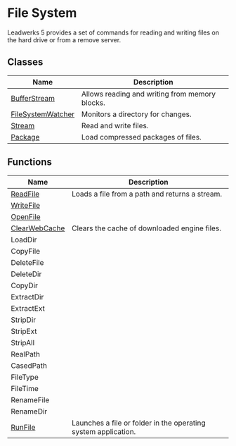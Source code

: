 # File System #
Leadwerks 5 provides a set of commands for reading and writing files on the hard drive or from a remove server.

## Classes ##
| Name | Description |
|---|---|
| [BufferStream](CPP_BufferStream.md) | Allows reading and writing from memory blocks. |
| [FileSystemWatcher](CPP_FileSystemWatcher.md) | Monitors a directory for changes. |
| [Stream](CPP_Stream.md) | Read and write files. |
| [Package](CPP_Package.md) | Load compressed packages of files. |

## Functions ##
| Name | Description |
|---|---|
| [ReadFile](CPP_ReadFile.md) | Loads a file from a path and returns a stream. |
| [WriteFile](CPP_WriteFile.md) | |
| [OpenFile](CPP_OpenFile.md) | |
| [ClearWebCache](API_ClearWebCache.md) | Clears the cache of downloaded engine files. |
| LoadDir | |
| CopyFile | |
| DeleteFile | |
| DeleteDir | |
| CopyDir | |
| ExtractDir | |
| ExtractExt | |
| StripDir | | 
| StripExt | |
| StripAll | |
| RealPath | |
| CasedPath | |
| FileType | | 
| FileTime | |
| RenameFile | |
| RenameDir | |
| [RunFile](API_RunFile.md) | Launches a file or folder in the operating system application. |


